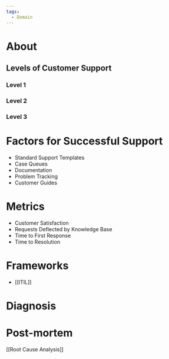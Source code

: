```yaml
---
tags:
  - Domain
---
```

# About
## Levels of Customer Support
### Level 1
### Level 2
### Level 3

# Factors for Successful Support
- Standard Support Templates
- Case Queues
- Documentation
- Problem Tracking
- Customer Guides
# Metrics
- Customer Satisfaction
- Requests Deflected by Knowledge Base
- Time to First Response
- Time to Resolution
# Frameworks
- [[ITIL]]
# Diagnosis
# Post-mortem
[[Root Cause Analysis]]